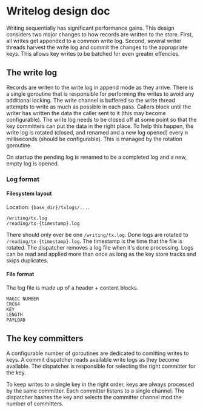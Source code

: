 # Writelog design doc

Writing sequentially has significant performance gains. This design considers two major changes to how
records are written to the store. First, all writes get appended to a common write log. Second, several
writer threads harvest the write log and commit the changes to the appropriate keys. This allows key
writes to be batched for even greater effencies.


## The write log

Records are writen to the write log in append mode as they arrive. There is a single goroutine that is
responsible for performing the writes to avoid any additional locking. The write channel is buffered
so the write thread attempts to write as much as possible in each pass. Callers block until the writer
has written the data the caller sent to it (this may become configurable). The write log needs to be
closed off at some point so that the key committers can put the data in the right place. To help this
happen, the write log is rotated (closed, and renamed and a new log opened) every n milliseconds 
(should be configurable). This is managed by the rotation goroutine.

On startup the pending log is renamed to be a completed log and a new, empty log is opened.

### Log format

#### Filesystem layout

Location: `{base_dir}/txlogs/...`.

```
/writing/tx.log
/reading/tx-{timestamp}.log
```

There should only ever be one `/writing/tx.log`. Done logs are rotated to `/reading/tx-{timestamp}.log`.
The timestamp is the time that the file is rotated. The dispatcher removes a log file when it's done
processing. Logs can be read and applied more than once as long as the key store tracks and skips
duplicates.

#### File format

The log file is made up of a header + content blocks.
```
MAGIC NUMBER
CRC64
KEY
LENGTH
PAYLOAD
```

## The key committers

A configurable number of goroutines are dedicated to comitting writes to keys. A commit dispatcher
reads available write logs as they become available. The dispatcher is responsible for selecting the
right committer for the key.

To keep writes to a single key in the right order, keys are always processed by the same committer. 
Each committer listens to a single channel. The dispatcher hashes the key and selects the committer
channel mod the number of committers.





